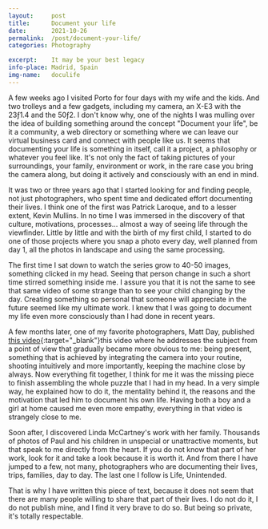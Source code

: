 ```yaml
---
layout: 	post
title:  	Document your life
date:   	2021-10-26
permalink: 	/post/document-your-life/
categories: Photography

excerpt: 	It may be your best legacy
info-place: Madrid, Spain
img-name:	doculife
---
```


A few weeks ago I visited Porto for four days with my wife and the kids. And two trolleys and a few gadgets, including my camera, an X-E3 with the 23ƒ1.4 and the 50ƒ2. I don't know why, one of the nights I was mulling over the idea of building something around the concept "Document your life", be it a community, a web directory or something where we can leave our virtual business card and connect with people like us. It seems that documenting your life is something in itself, call it a project, a philosophy or whatever you feel like. It's not only the fact of taking pictures of your surroundings, your family, environment or work, in the rare case you bring the camera along, but doing it actively and consciously with an end in mind.

It was two or three years ago that I started looking for and finding people, not just photographers, who spent time and dedicated effort documenting their lives. I think one of the first was Patrick Laroque, and to a lesser extent, Kevin Mullins. In no time I was immersed in the discovery of that culture, motivations, processes… almost a way of seeing life through the viewfinder. Little by little and with the birth of my first child, I started to do one of those projects where you snap a photo every day, well planned from day 1, all the photos in landscape and using the same processing.

The first time I sat down to watch the series grow to 40-50 images, something clicked in my head. Seeing that person change in such a short time stirred something inside me. I assure you that it is not the same to see that same video of some strange than to see your child changing by the day. Creating something so personal that someone will appreciate in the future seemed like my ultimate work. I knew that I was going to document my life even more consciously than I had done in recent years.

A few months later, one of my favorite photographers, Matt Day, published [this video](https://www.youtube.com/watch?v=vSjkBZkEilE){:target="_blank"}this video where he addresses the subject from a point of view that gradually became more obvious to me: being present, something that is achieved by integrating the camera into your routine, shooting intuitively and more importantly, keeping the machine close by always. Now everything fit together, I think for me it was the missing piece to finish assembling the whole puzzle that I had in my head. In a very simple way, he explained how to do it, the mentality behind it, the reasons and the motivation that led him to document his own life. Having both a boy and a girl at home caused me even more empathy, everything in that video is strangely close to me.



Soon after, I discovered Linda McCartney's work with her family. Thousands of photos of Paul and his children in unspecial or unattractive moments, but that speak to me directly from the heart. If you do not know that part of her work, look for it and take a look because it is worth it. And from there I have jumped to a few, not many, photographers who are documenting their lives, trips, families, day to day. The last one I follow is Life, Unintended.

That is why I have written this piece of text, because it does not seem that there are many people willing to share that part of their lives. I do not do it, I do not publish mine, and I find it very brave to do so. But being so private, it's totally respectable.